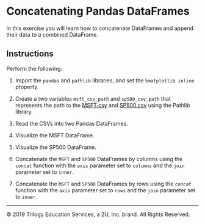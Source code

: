 # Concatenating Pandas DataFrames

In this exercise you will learn how to concatenate DataFrames and append their data to a combined DataFrame.

## Instructions

Perform the following:

1. Import the `pandas` and `pathlib` libraries, and set the `%matplotlib inline` property.

2. Create a two variables `msft_csv_path` and `sp500_csv_path` that represents the path to the [MSFT.csv](Resources/MSFT.csv) and [SP500.csv](Resources/SP500.csv) using the Pathlib library.

3. Read the CSVs into two Pandas DataFrames.

4. Visualize the MSFT DataFrame.

5. Visualize the SP500 DataFrame.

6. Concatenate the `MSFT` and `SP500` DataFrames by columns using the `concat` function with the `axis` parameter set to `columns` and the `join` parameter set to `inner`.

7. Concatenate the `MSFT` and `SP500` DataFrames by rows using the `concat` function with the `axis` parameter set to `rows` and the `join` parameter set to `inner`.

---

© 2019 Trilogy Education Services, a 2U, Inc. brand. All Rights Reserved.
